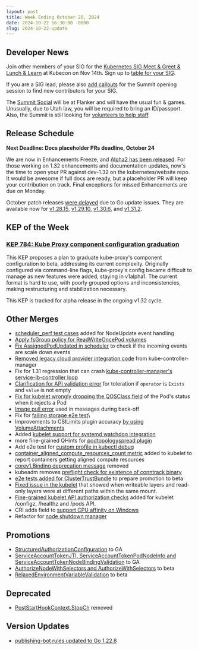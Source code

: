 ```yaml
---
layout: post
title: Week Ending October 20, 2024
date: 2024-10-22 16:30:00 -0000
slug: 2024-10-22-update
---
```


## Developer News

Join other members of your SIG for the [Kubernetes SIG Meet & Greet & Lunch & Learn](https://kccncna2024.sched.com/event/1oUD0/kubernetes-sig-meet-and-greet-lunch-learn) at Kubecon on Nov 14th.  Sign up to [table for your SIG](https://github.com/kubernetes/community/issues/8112).

If you are a SIG lead, please also [add callouts](https://forms.gle/4gEYi17pbpAa3buw7) for the Summit opening session to find new contributors for your SIG.

The [Summit Social](https://www.kubernetes.dev/events/2024/kcsna/social/) will be at Flanker and will have the usual fun & games.  Unusually, due to Utah law, you will be required to bring an ID/passport.  Also, the Summit is still looking for [volunteers to help staff](https://docs.google.com/spreadsheets/d/1oTPG3raG9xK8DPuicC3b8cBEAqRIyPnVroDQaTu40SI/edit?gid=2080248557#gid=2080248557).

## Release Schedule

**Next Deadline: Docs placeholder PRs deadline, October 24**

We are now in Enhancements Freeze, and [Alpha2 has been released](https://groups.google.com/a/kubernetes.io/g/dev/c/6PppGkhQF4I). For those working on 1.32 enhancements and documentation updates, now's the time to open your PR against dev-1.32 on the kubernetes/website repo. It would be awesome if full docs are ready, but a placeholder PR will keep your contribution on track.  Final exceptions for missed Enhancements are due on Monday.

October patch releases [were delayed](https://groups.google.com/a/kubernetes.io/g/dev/c/ycnFVQwOlz8) due to Go update issues.  They are available now for [v1.28.15](https://github.com/kubernetes/kubernetes/blob/master/CHANGELOG/CHANGELOG-1.28.md), [v1.29.10](https://github.com/kubernetes/kubernetes/blob/master/CHANGELOG/CHANGELOG-1.29.md), [v1.30.6](https://github.com/kubernetes/kubernetes/blob/master/CHANGELOG/CHANGELOG-1.30.md), and [v1.31.2](https://github.com/kubernetes/kubernetes/blob/master/CHANGELOG/CHANGELOG-1.31.md).

## KEP of the Week

### [KEP 784: Kube Proxy component configuration graduation](https://github.com/kubernetes/enhancements/tree/master/keps/sig-network/784-kube-proxy-component-config)

This KEP proposes a plan to graduate kube-proxy's component configuration to beta, addressing its current complexity. Originally configured via command-line flags, kube-proxy's config became difficult to manage as new features were added, staying in v1alpha1. The current format is hard to use, with poorly grouped options and inconsistencies, making restructuring and stabilization necessary.

This KEP is tracked for alpha release in the ongoing v1.32 cycle.

## Other Merges

* [scheduler_perf test cases](https://github.com/kubernetes/kubernetes/pull/128260) added for NodeUpdate event handling
* [Apply fsGroup policy for ReadWriteOncePod volumes](https://github.com/kubernetes/kubernetes/pull/128244)
* [Fix AssignedPodUpdated in scheduler](https://github.com/kubernetes/kubernetes/pull/128223) to check if the incoming events are scale down events
* [Removed legacy cloud provider integration code](https://github.com/kubernetes/kubernetes/pull/128197) from kube-controller-manager
* Fix for 1.31 regression that can crash [kube-controller-manager's service-lb-controller loop](https://github.com/kubernetes/kubernetes/pull/128182)
* [Clarification for API validation error](https://github.com/kubernetes/kubernetes/pull/128119) for toleration if `operator` is `Exists` and `value` is not empty
* [Fix for kubelet wrongly dropping the QOSClass field](https://github.com/kubernetes/kubernetes/pull/128083) of the Pod's status when it rejects a Pod
* [Image pull error](https://github.com/kubernetes/kubernetes/pull/127918) used in messages during back-off
* Fix for [failing storage e2e test](https://github.com/kubernetes/kubernetes/pull/127790)\
* Improvements to CSILimits plugin accuracy [by using VolumeAttachments](https://github.com/kubernetes/kubernetes/pull/127757)
* Added [kubelet support for systemd watchdog integration](https://github.com/kubernetes/kubernetes/pull/127566)
* more fine-grained QHints for [podtopologyspread plugin](https://github.com/kubernetes/kubernetes/pull/127478)
* Add e2e test for [custom profile in kubectl debug](https://github.com/kubernetes/kubernetes/pull/127187)
* [container_aligned_compute_resources_count metric](https://github.com/kubernetes/kubernetes/pull/127155) added to kubelet to report containers getting aligned compute resources
* [corev1.Binding deprecation message](https://github.com/kubernetes/kubernetes/pull/126955) removed
* kubeadm removes [preflight check for existence of conntrack binary](https://github.com/kubernetes/kubernetes/pull/126953)
* [e2e tests added for ClusterTrustBundle](https://github.com/kubernetes/kubernetes/pull/126593) to prepare promotion to beta
* [Fixed issue in the kubelet](https://github.com/kubernetes/kubernetes/pull/126562) that showed when writeable layers and read-only layers were at different paths within the same mount.
* [Fine-grained kubelet API authorization checks](https://github.com/kubernetes/kubernetes/pull/126347) added for kubelet /configz, /healthz and /pods API.
* CRI adds field to [support CPU affinity on Windows](https://github.com/kubernetes/kubernetes/pull/124285)
* Refactor for [node shutdown manager](https://github.com/kubernetes/kubernetes/pull/116388)

## Promotions

* [StructuredAuthorizationConfiguration](https://github.com/kubernetes/kubernetes/pull/128172) to GA
* [ServiceAccountTokenJTI, ServiceAccountTokenPodNodeInfo and ServiceAccountTokenNodeBindingValidation](https://github.com/kubernetes/kubernetes/pull/128169) to GA
* [AuthorizeNodeWithSelectors and AuthorizeWithSelectors](https://github.com/kubernetes/kubernetes/pull/128168) to beta
* [RelaxedEnvironmentVariableValidation](https://github.com/kubernetes/kubernetes/pull/126897) to beta

## Deprecated

* [PostStartHookContext.StopCh](https://github.com/kubernetes/kubernetes/pull/127341) removed

## Version Updates

* [publishing-bot rules updated to Go 1.22.8](https://github.com/kubernetes/kubernetes/pull/128218)